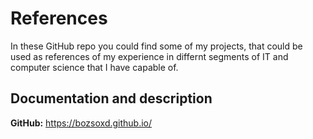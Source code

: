 # References
In these GitHub repo you could find some of my projects, that could be used as references of my experience in differnt segments of IT and computer science that I have capable of.

## Documentation and description

**GitHub:** https://bozsoxd.github.io/